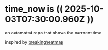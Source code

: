 # time_now is (( 2025-10-03T07:30:00.960Z ))

an automated repo that shows the currnent time

inspired by [breakingheatmap](https://github.com/breakingheatmap/breakingheatmap)